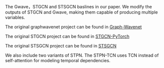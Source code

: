 
The Gwave，STGCN and STSGCN baslines in our paper. We modify the outputs of STGCN and Gwave, making them capable of producing multiple variables.

The original graphwavenet project can be found in [Graph-Wavenet](https://github.com/nnzhan/Graph-WaveNet)

The original STGCN project can be found in [STGCN-PyTorch](https://github.com/FelixOpolka/STGCN-PyTorch)

The original STSGCN project can be found in [STSGCN](https://github.com/FraLuca/STSGCN)

We also include two variants of STPN. The STPN-TCN uses TCN instead of self-attention for modeling temporal dependencies.
